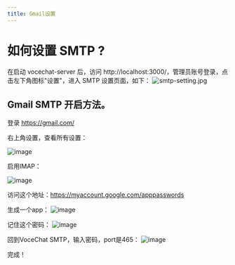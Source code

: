 ```yaml
---
title: Gmail设置
---
```


# 如何设置 SMTP ?

在启动 vocechat-server 后，访问 http://localhost:3000/，管理员账号登录，点击左下角图标"设置"，进入 SMTP 设置页面，如下：
![smtp-setting.jpg](image/smtp-setting.jpg)

## Gmail SMTP 开启方法。

登录 https://gmail.com/ 

右上角设置，查看所有设置：

![image](https://github.com/Privoce/vocechat-doc/assets/12148615/38c487ea-9a81-4e4e-a026-c1fd4bc1e187)

启用IMAP：

![image](https://github.com/Privoce/vocechat-doc/assets/12148615/7efe0cd7-7276-4c1f-ba05-b53c703190f3)

访问这个地址：https://myaccount.google.com/apppasswords

生成一个app：
![image](https://github.com/Privoce/vocechat-doc/assets/12148615/f2b167f5-ba6e-4e5e-979b-a44d2fb37e24)

记住这个密码：
![image](https://github.com/Privoce/vocechat-doc/assets/12148615/eca9b0e4-c840-4e79-ab5d-0d60dd10bfad)

回到VoceChat SMTP，输入密码，port是465：
![image](https://github.com/Privoce/vocechat-doc/assets/12148615/b7e53879-ff20-4010-a7f8-bbe167786af6)

完成！

